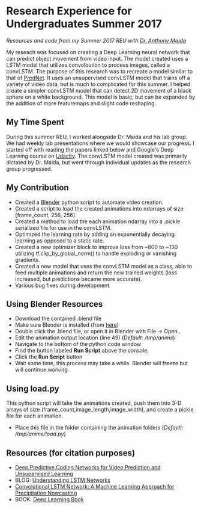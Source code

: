 # Research Experience for Undergraduates Summer 2017
*Resources and code from my Summer 2017 REU with [Dr. Anthony Maida](http://www.cacs.louisiana.edu/~maida/)*

My reseach was focused on creating a Deep Learning neural network that can predict object movement from video input.
The model created uses a LSTM model that utilizes convoloution to process images, called a convLSTM.
The purpose of this research was to recreate a model similar to that of [PredNet](https://coxlab.github.io/prednet/).
It uses an unsupervised convLSTM model that trains off a variety of video data, but is much to complicated for this summer.
I helped create a simpler convLSTM model that can detect 2D movement of a black sphere on a white background.
This model is basic, but can be expanded by the addition of more featuremaps and slight code reshaping.

## My Time Spent
During this summer REU, I worked alongside Dr. Maida and his lab group. We had weekly lab presentations where we would showcase our progress. I started off with reading the papers linked below and Google's Deep Learning course on [Udacity](https://classroom.udacity.com/courses/ud730). The convLSTM model created was primarily dictated by Dr. Maida, but went through individual updates as the research group progressed.

## My Contribution
- Created a [Blender](https://www.blender.org) python script to automate video creation.
- Created a script to load the created animations into ndarrays of size [frame_count, 256, 256].
- Created a method to load the each animation ndarray into a .pickle serialized file for use in the convLSTM.
- Optimized the learning rate by adding an exponentially decaying learning as opposed to a static rate.
- Created a new optimizer block to improve loss from ~800 to ~130 utilizing tf.clip_by_global_norm() to handle exploding or vanishing gradients.
- Created a new model that uses the convLSTM model as a class, able to feed multiple animations and return the new trained weights (loss increased, but predictions became more accurate).
- Various bug fixes during development.

## Using Blender Resources
- Download the contained .blend file
- Make sure Blender is installed (from [here](https://www.blender.org))
- Double click the .blend file, or open it in Blender with File -> Open..
- Edit the animation output location (line 49) (*Default: /tmp/anims*)
- Navigate to the bottom of the python code window
- Find the button labeled **Run Script** above the console.
- Click the **Run Script** button
- Wait some time, this process may take a while. Blender will freeze but will continue working.

## Using load.py
This python script will take the animations created, push them into 3-D arrays of size (frame_count,image_length,image_width), and create a pickle file for each animation.
- Place this file in the folder containing the animation folders (*Default: /tmp/anims/load.py*)

## Resources (for citation purposes)
- [Deep Predictive Coding Networks for Video Prediction and Unsupervised Learning](https://arxiv.org/abs/1605.08104)
- BLOG: [Understanding LSTM Networks](http://colah.github.io/posts/2015-08-Understanding-LSTMs/)
- [Convolutional LSTM Network: A Machine Learning Approach for Precipitation Nowcasting](https://arxiv.org/abs/1506.04214)
- BOOK: [Deep Learning Book](http://www.deeplearningbook.org/)
